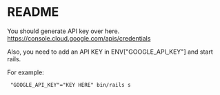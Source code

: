 # README

You should generate API key over here. 
https://console.cloud.google.com/apis/credentials

Also, you need to add an API KEY in ENV["GOOGLE_API_KEY"] and start rails. 

For example:

```shell
 "GOOGLE_API_KEY"="KEY HERE" bin/rails s
```
